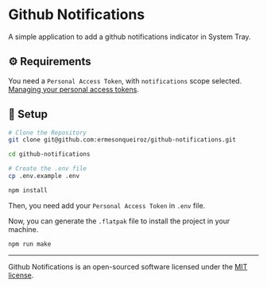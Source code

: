 # Github Notifications

A simple application to add a github notifications indicator in System Tray.

## ⚙️ Requirements

You need a `Personal Access Token`, with `notifications` scope selected. [Managing your personal access tokens](https://docs.github.com/en/authentication/keeping-your-account-and-data-secure/managing-your-personal-access-tokens).

## 🚀 Setup

```bash
# Clone the Repository
git clone git@github.com:ermesonqueiroz/github-notifications.git

cd github-notifications

# Create the .env file
cp .env.example .env

npm install
```

Then, you need add your `Personal Access Token` in `.env` file.

Now, you can generate the `.flatpak` file to install the project in your machine.

```bash
npm run make
```

---

Github Notifications is an open-sourced software licensed under the [MIT license](./LICENSE).
